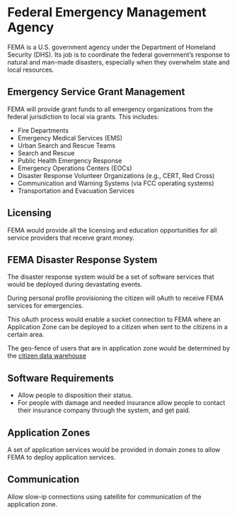 # Federal Emergency Management Agency

FEMA is a U.S. government agency under the Department of Homeland Security (DHS). Its job is to coordinate the federal government’s response to natural and man-made disasters, especially when they overwhelm state and local resources.

## Emergency Service Grant Management

FEMA will provide grant funds to all emergency organizations from the federal jurisdiction to local via grants. This includes:

- Fire Departments
- Emergency Medical Services (EMS)
- Urban Search and Rescue Teams
- Search and Rescue
- Public Health Emergency Response
- Emergency Operations Centers (EOCs)
- Disaster Response Volunteer Organizations (e.g., CERT, Red Cross)
- Communication and Warning Systems (via FCC operating systems)
- Transportation and Evacuation Services

## Licensing

FEMA would provide all the licensing and education opportunities for all service providers that receive grant money.

## FEMA Disaster Response System

The disaster response system would be a set of software services that would be deployed during devastating events.

During personal profile provisioning the citizen will oAuth to receive FEMA services for
emergencies.

This oAuth process would enable a socket connection to FEMA where an Application Zone can be deployed to a citizen when sent to the citizens in a certain area.

The geo-fence of users that are in application zone would be determined by the [citizen data warehouse](/grants/personal-profile/government-os-services/citizen-tracking-system/)

## Software Requirements

- Allow people to disposition their status.
- For people with damage and needed insurance allow people to contact their insurance company through the system, and get paid.

## Application Zones

A set of application services would be provided in domain zones to allow FEMA to deploy application services.

## Communication

Allow slow-ip connections using satellite for communication of the application zone.
